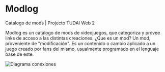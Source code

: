 # Modlog
Catalogo de mods | Projecto TUDAI Web 2

Modlog es un catalogo de mods de videojuegos, que categoriza y provee links de acceso a las distintas creaciones.
¿Que es un mod? Un mod, proveniente de "modificación". Es un contenido o cambio aplicado a un juego creado por fans del mismo, usualmente programado en el lenguaje base de este.



![Diagrama conexiones](https://github.com/lucalis023/Modlog/blob/main/diagramaRelaciones.jfif?raw=true)